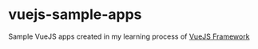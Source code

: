 # vuejs-sample-apps
Sample VueJS apps created in my learning process of [VueJS Framework](https://vuejs.org/) 
